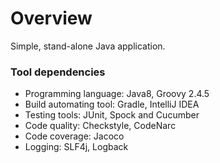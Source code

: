 # Overview
Simple, stand-alone Java application.

### Tool dependencies
 - Programming language: Java8, Groovy 2.4.5
 - Build automating tool: Gradle, IntelliJ IDEA
 - Testing tools: JUnit, Spock and Cucumber
 - Code quality: Checkstyle, CodeNarc
 - Code coverage: Jacoco
 - Logging: SLF4j, Logback

